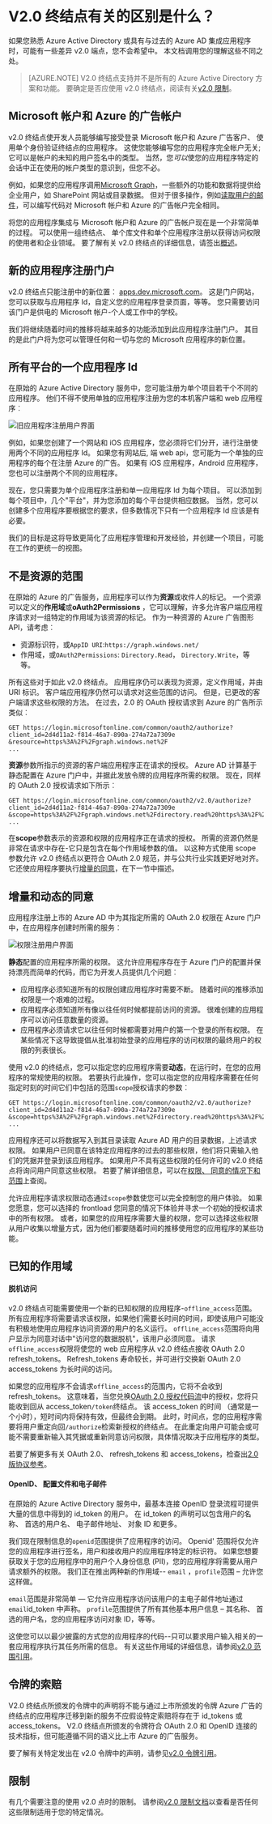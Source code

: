 <properties
    pageTitle="Azure AD v2.0 终结点 |Microsoft Azure"
    description="比较原始的 Azure AD 和 v2.0 终结点。"
    services="active-directory"
    documentationCenter=""
    authors="dstrockis"
    manager="mbaldwin"
    editor=""/>

<tags
    ms.service="active-directory"
    ms.workload="identity"
    ms.tgt_pltfrm="na"
    ms.devlang="na"
    ms.topic="article"
    ms.date="09/16/2016"
    ms.author="dastrock"/>

# <a name="whats-different-about-the-v20-endpoint"></a>V2.0 终结点有关的区别是什么？

如果您熟悉 Azure Active Directory 或具有与过去的 Azure AD 集成应用程序时，可能有一些差异 v2.0 端点，您不会希望中。  本文档调用您的理解这些不同之处。

> [AZURE.NOTE]
    V2.0 终结点支持并不是所有的 Azure Active Directory 方案和功能。  要确定是否应使用 v2.0 终结点，阅读有关[v2.0 限制](active-directory-v2-limitations.md)。


## <a name="microsoft-accounts-and-azure-ad-accounts"></a>Microsoft 帐户和 Azure 的广告帐户
v2.0 终结点使开发人员能够编写接受登录 Microsoft 帐户和 Azure 广告客户、 使用单个身份验证终结点的应用程序。  这使您能够编写您的应用程序完全帐户无关;它可以是帐户的未知的用户签名中的类型。  当然，您*可以*使您的应用程序特定的会话中正在使用的帐户类型的意识到，但您不必。

例如，如果您的应用程序调用[Microsoft Graph](https://graph.microsoft.io)，一些额外的功能和数据将提供给企业用户，如 SharePoint 网站或目录数据。  但对于很多操作，例如[读取用户的邮件](https://graph.microsoft.io/docs/api-reference/v1.0/resources/message)，可以编写代码对 Microsoft 帐户和 Azure 的广告帐户完全相同。  

将您的应用程序集成与 Microsoft 帐户和 Azure 的广告帐户现在是一个非常简单的过程。  可以使用一组终结点、 单个库文件和单个应用程序注册以获得访问权限的使用者和企业领域。  要了解有关 v2.0 终结点的详细信息，请签出[概述](active-directory-appmodel-v2-overview.md)。


## <a name="new-app-registration-portal"></a>新的应用程序注册门户
v2.0 终结点只能注册中的新位置︰ [apps.dev.microsoft.com](https://apps.dev.microsoft.com/?referrer=https://azure.microsoft.com/documentation/articles&deeplink=/appList)。  这是门户网站，您可以获取与应用程序 Id，自定义您的应用程序登录页面，等等。  您只需要访问该门户是供电的 Microsoft 帐户-个人或工作中的学校。  

我们将继续随着时间的推移将越来越多的功能添加到此应用程序注册门户。  其目的是此门户将为您可以管理任何和一切与您的 Microsoft 应用程序的新位置。


## <a name="one-app-id-for-all-platforms"></a>所有平台的一个应用程序 Id
在原始的 Azure Active Directory 服务中，您可能注册为单个项目若干个不同的应用程序。  他们不得不使用单独的应用程序注册为您的本机客户端和 web 应用程序︰

![旧应用程序注册用户界面](../media/active-directory-v2-flows/old_app_registration.PNG)

例如，如果您创建了一个网站和 iOS 应用程序，您必须将它们分开，进行注册使用两个不同的应用程序 Id。  如果您有网站后, 端 web api，您可能为一个单独的应用程序的每个在注册 Azure 的广告。  如果有 iOS 应用程序，Android 应用程序，您也可以注册两个不同的应用程序。  

<!-- You may have even registered different apps for each of your build environments - one for dev, one for test, and one for production. -->

现在，您只需要为单个应用程序注册和单一应用程序 Id 为每个项目。  可以添加到每个项目中，几个"平台"，并为您添加的每个平台提供相应数据。  当然，您可以创建多个应用程序要根据您的要求，但多数情况下只有一个应用程序 Id 应该是有必要。

<!-- You can also label a particular platform as "production-ready" when it is ready to be published to the outside world, and use that same Application Id safely in your development environments. -->

我们的目标是这将导致更简化了应用程序管理和开发经验，并创建一个项目，可能在工作的更统一的视图。


## <a name="scopes-not-resources"></a>不是资源的范围
在原始的 Azure 的广告服务，应用程序可以作为**资源**或收件人的标记。  一个资源可以定义的**作用域**或**oAuth2Permissions** ，它可以理解，许多允许客户端应用程序请求对一组特定的作用域为该资源的标记。  作为一种资源的 Azure 广告图形 API，请考虑︰

- 资源标识符，或`AppID URI`:`https://graph.windows.net/`
- 作用域，或`OAuth2Permissions`: `Directory.Read`， `Directory.Write`，等等。  

所有这些对于如此 v2.0 终结点。  应用程序仍可以表现为资源，定义作用域，并由 URI 标识。  客户端应用程序仍然可以请求对这些范围的访问。  但是，已更改的客户端请求这些权限的方法。  在过去，2.0 的 OAuth 授权请求到 Azure 的广告所示类似︰

```
GET https://login.microsoftonline.com/common/oauth2/authorize?
client_id=2d4d11a2-f814-46a7-890a-274a72a7309e
&resource=https%3A%2F%2Fgraph.windows.net%2F
...
```

**资源**参数所指示的资源的客户端应用程序正在请求的授权。  Azure AD 计算基于静态配置在 Azure 门户中，并据此发放令牌的应用程序所需的权限。  现在，同样的 OAuth 2.0 授权请求如下所示︰

```
GET https://login.microsoftonline.com/common/oauth2/v2.0/authorize?
client_id=2d4d11a2-f814-46a7-890a-274a72a7309e
&scope=https%3A%2F%2Fgraph.windows.net%2Fdirectory.read%20https%3A%2F%2Fgraph.windows.net%2Fdirectory.write
...
```

在**scope**参数表示的资源和权限的应用程序正在请求的授权。 所需的资源仍然是非常在请求中存在-它只是包含在每个作用域参数的值。  以这种方式使用 scope 参数允许 v2.0 终结点以更符合 OAuth 2.0 规范，并与公共行业实践更好地对齐。  它还使应用程序要执行[增量的同意](#incremental-and-dynamic-consent)，在下一节中描述。

## <a name="incremental-and-dynamic-consent"></a>增量和动态的同意
应用程序注册上市的 Azure AD 中为其指定所需的 OAuth 2.0 权限在 Azure 门户中，在应用程序创建时所需的服务︰

![权限注册用户界面](../media/active-directory-v2-flows/app_reg_permissions.PNG)

**静态**配置的应用程序所需的权限。  这允许应用程序存在于 Azure 门户的配置并保持漂亮而简单的代码，而它为开发人员提供几个问题︰

- 应用程序必须知道所有的权限创建应用程序时需要不断。  随着时间的推移添加权限是一个艰难的过程。
- 应用程序必须知道所有像以往任何时候都提前访问的资源。  很难创建的应用程序可以访问任意数量的资源。
- 应用程序必须请求它以往任何时候都需要对用户的第一个登录的所有权限。  在某些情况下这导致提倡从批准初始登录的应用程序的访问权限的最终用户的权限的列表很长。

使用 v2.0 的终结点，您可以指定您的应用程序需要**动态**，在运行时，在您的应用程序的常规使用的权限。  若要执行此操作，您可以指定您的应用程序需要在任何指定时刻的时间它们中包括的范围`scope`授权请求的参数︰

```
GET https://login.microsoftonline.com/common/oauth2/v2.0/authorize?
client_id=2d4d11a2-f814-46a7-890a-274a72a7309e
&scope=https%3A%2F%2Fgraph.windows.net%2Fdirectory.read%20https%3A%2F%2Fgraph.windows.net%2Fdirectory.write
...
```

应用程序还可以将数据写入到其目录读取 Azure AD 用户的目录数据，上述请求权限。  如果用户已同意在该特定应用程序的过去的那些权限，他们将只需输入他们的凭据并登录到该应用程序。  如果用户不具有这些权限的任何许可的 v2.0 终结点将询问用户同意这些权限。  若要了解详细信息，可以在[权限、 同意的情况下和范围](active-directory-v2-scopes.md)上查阅。

允许应用程序请求权限动态通过`scope`参数使您可以完全控制您的用户体验。  如果您愿意，您可以选择的 frontload 您同意的情况下体验并寻求一个初始的授权请求中的所有权限。  或者，如果您的应用程序需要大量的权限，您可以选择这些权限从用户收集以增量方式，因为他们都要随着时间的推移使用您的应用程序的某些功能。

## <a name="well-known-scopes"></a>已知的作用域

#### <a name="offline-access"></a>脱机访问
v2.0 终结点可能需要使用一个新的已知权限的应用程序-`offline_access`范围。  所有应用程序将需要请求该权限，如果他们需要长时间的时间，即使该用户可能没有积极地使用应用程序访问资源的用户的名义运行。  `offline_access`范围将向用户显示为同意对话中"访问您的数据脱机"，该用户必须同意。  请求`offline_access`权限将使您的 web 应用程序从 v2.0 终结点接收 OAuth 2.0 refresh_tokens。  Refresh_tokens 寿命较长，并可进行交换新 OAuth 2.0 access_tokens 为长时间的访问。  

如果您的应用程序不会请求`offline_access`的范围内，它将不会收到 refresh_tokens。  这意味着，当您兑换[OAuth 2.0 授权代码流](active-directory-v2-protocols.md#oauth2-authorization-code-flow)中的授权，您将只能收到回从 access_token`/token`终结点。  该 access_token 的时间 （通常是一个小时），短时间内将保持有效，但最终会到期。  此时，时间点，您的应用程序需要将用户重定向回`/authorize`检索新授权的终结点。  在此重定向用户可能会或可能不需要重新输入其凭据或重新同意访问权限，具体情况取决于应用程序的类型。

若要了解更多有关 OAuth 2.0、 refresh_tokens 和 access_tokens，检查出[2.0 版协议参考](active-directory-v2-protocols.md)。

#### <a name="openid-profile--email"></a>OpenID、 配置文件和电子邮件

在原始的 Azure Active Directory 服务中，最基本连接 OpenID 登录流程可提供大量的信息中得到的 id_token 的用户。  在 id_token 的声明可以包含用户的名称、 首选的用户名、 电子邮件地址、 对象 ID 和更多。

我们现在限制信息的`openid`范围提供了应用程序的访问。  Openid' 范围将仅允许您的应用程序进行签名，用户和接收用户的应用程序特定的标识符。  如果您想要获取关于您的应用程序中的用户个人身份信息 (PII)，您的应用程序将需要从用户请求额外的权限。  我们正在推出两种新的作用域-- `email` ，`profile`范围 – 允许您这样做。

`email`范围是非常简单 — 它允许应用程序访问该用户的主电子邮件地址通过`email`id_token 中声称。  `profile`范围提供了所有其他基本用户信息 – 其名称、 首选的用户名，您的应用程序访问对象 ID，等等。

这使您可以以最少披露的方式您的应用程序的代码--只可以要求用户输入相关的一套应用程序执行其任务所需的信息。  有关这些作用域的详细信息，请参阅[v2.0 范围引用](active-directory-v2-scopes.md)。 

## <a name="token-claims"></a>令牌的索赔

V2.0 终结点所颁发的令牌中的声明将不能与通过上市所颁发的令牌 Azure 广告的终结点的应用程序迁移到新的服务不应假设特定索赔将存在于 id_tokens 或 access_tokens。   V2.0 终结点所颁发的令牌符合 OAuth 2.0 和 OpenID 连接的技术指标，但可能遵循不同的语义比上市 Azure 的广告服务。

要了解有关特定发出在 v2.0 令牌中的声明，请参见[v2.0 令牌引用](active-directory-v2-tokens.md)。

## <a name="limitations"></a>限制
有几个需要注意的使用 v2.0 点时的限制。  请参阅[v2.0 限制文档](active-directory-v2-limitations.md)以查看是否任何这些限制适用于您的特定情况。
